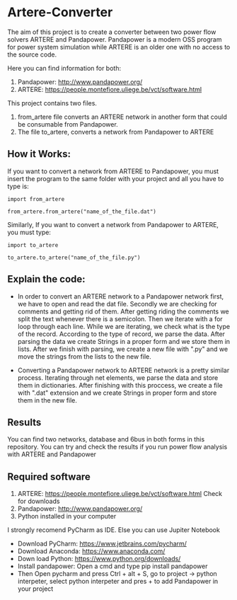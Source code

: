 # Artere-Converter 


The aim of this project is to create a converter between two power flow solvers ARTERE and Pandapower. 
Pandapower is a modern OSS program for power system simulation while ARTERE is an older one with no access to the source code. 

Here you can find information for both: 
1) Pandapower: http://www.pandapower.org/ 
2) ARTERE: https://people.montefiore.uliege.be/vct/software.html

This project contains two files. 
1) from_artere file converts an ARTERE network in another form that could be consumable from Pandapower. 
2) The file to_artere, converts a network from Pandapower to ARTERE 


 ##  How it Works: 
If you want to convert a network from ARTERE to Pandapower, you must insert the program to the same folder with your project and all you have to type is:

  `import from_artere` 
  
   `from_artere.from_artere("name_of_the_file.dat") `

Similarly, If you want to convert a network from Pandapower to ARTERE, you must type: 

   `import to_artere` 
   
   `to_artere.to_artere("name_of_the_file.py")`


##  Explain the code: 
* In order to convert an ARTERE network to a Pandapower network first, we have to open and read the dat file. 
Secondly we are checking for comments and getting rid of them. After getting riding the comments we split the text whenever there is a semicolon. 
Then we iterate with a for loop through each line. 
While we are iterating, we  check what is the type of the record. According to the type of record, we parse the data. After parsing the data we create Strings in a proper form and we store them in lists. After we finish with parsing, we create a new file with ".py" and we move the strings from the lists to the new file. 

* Converting a Pandapower network to ARTERE network is a pretty similar process. Iterating through  net elements, we parse the data and store them in dictionaries. After finishing with this proccess, we create a file with ".dat" extension and we create Strings in proper form and store them in the new file. 


## Results 
You can find two networks, database and 6bus in both forms in this repository. You can try and check the results if you run power flow analysis with ARTERE and Pandapower


## Required software

   1) ARTERE: https://people.montefiore.uliege.be/vct/software.html Check for downloads
   2)  Pandapower: http://www.pandapower.org/
   3) Python installed in your computer
    
   Ι strongly recomend PyCharm as IDE. Else you can use Jupiter Notebook

   * Download PyCharm: https://www.jetbrains.com/pycharm/
   * Download Anaconda: https://www.anaconda.com/
   * Down load Python: https://www.python.org/downloads/
   * Install pandapower: Open a cmd and type pip install pandapower
   * Then Open pycharm and press Ctrl + alt + S, go to project -> python interpeter, select python interpeter and pres + to add Pandapower in your project


